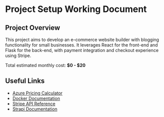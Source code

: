 # Project Setup Working Document 

## Project Overview
This project aims to develop an e-commerce website builder with blogging functionality for small businesses. It leverages React for the front-end and Flask for the back-end, with payment integration and checkout experience using Stripe.

Total estimated monthly cost: **$0 - $20**

## Useful Links
- [Azure Pricing Calculator](https://azure.microsoft.com/en-us/pricing/calculator/)
- [Docker Documentation](https://docs.docker.com/)
- [Stripe API Reference](https://stripe.com/docs/api)
- [Strapi Documentation](https://strapi.io/documentation/)
